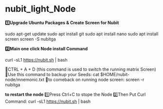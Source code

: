 # nubit_light_Node

**1️⃣Upgrade Ubuntu Packages & Create Screen for Nubit**

sudo apt-get update
sudo apt install git
sudo apt install nano
sudo apt install screen 
screen -S nubitga

**2️⃣Main one click Node install Command**

curl -sL1 https://nubit.sh | bash

🔸CTRL + A + D (this command is used to switch the running matrix Screen)
🔸Use this command to backup your Seeds: cat $HOME/nubit-node/mnemonic.txt
🔸to comeback on running node screen: screen -r nubitga

**to restart the node**
1️⃣Press Ctrl+C to stope the Node
2️⃣Then Put Curl Command: curl -sL1 https://nubit.sh | bash


